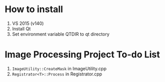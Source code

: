 # How to install

 1. VS 2015 (v140)
 2. Install Qt
 3. Set environment variable QTDIR to qt directory

# Image Processing Project To-do List

 1. `ImageUtility::CreateMask` in ImageUtility.cpp
 2. `Registrator<T>::Process` in Registrator.cpp
